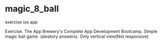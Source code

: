 # magic_8_ball
exercise ios app

Exercise. The App Brewery's Complete App Development Bootcamp.
Simple magic ball game. (aleatory answers).
Only vertical view(Not responsive)
